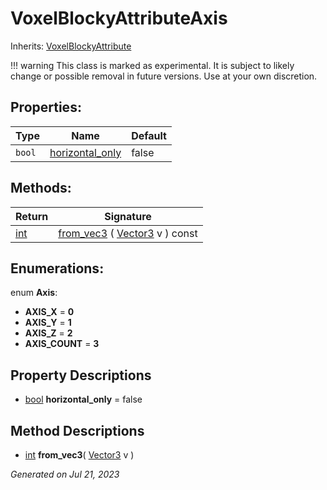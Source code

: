 # VoxelBlockyAttributeAxis

Inherits: [VoxelBlockyAttribute](api/VoxelBlockyAttribute.md)

!!! warning
    This class is marked as experimental. It is subject to likely change or possible removal in future versions. Use at your own discretion.


## Properties: 


Type    | Name                                   | Default 
------- | -------------------------------------- | --------
`bool`  | [horizontal_only](#i_horizontal_only)  | false   
<p></p>

## Methods: 


Return                                                                | Signature                                                                                                          
--------------------------------------------------------------------- | -------------------------------------------------------------------------------------------------------------------
[int](https://docs.godotengine.org/en/stable/classes/class_int.html)  | [from_vec3](#i_from_vec3) ( [Vector3](https://docs.godotengine.org/en/stable/classes/class_vector3.html) v ) const 
<p></p>

## Enumerations: 

enum **Axis**: 

- **AXIS_X** = **0**
- **AXIS_Y** = **1**
- **AXIS_Z** = **2**
- **AXIS_COUNT** = **3**


## Property Descriptions

- [bool](https://docs.godotengine.org/en/stable/classes/class_bool.html)<span id="i_horizontal_only"></span> **horizontal_only** = false


## Method Descriptions

- [int](https://docs.godotengine.org/en/stable/classes/class_int.html)<span id="i_from_vec3"></span> **from_vec3**( [Vector3](https://docs.godotengine.org/en/stable/classes/class_vector3.html) v ) 


_Generated on Jul 21, 2023_
